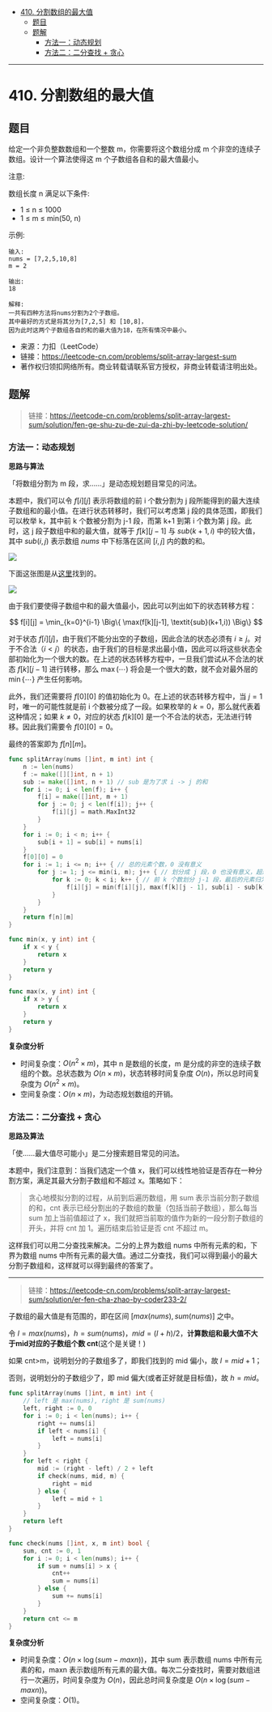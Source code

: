- [410. 分割数组的最大值](#410-分割数组的最大值)
  - [题目](#题目)
  - [题解](#题解)
    - [方法一：动态规划](#方法一动态规划)
    - [方法二：二分查找 + 贪心](#方法二二分查找--贪心)

------------------------------

# 410. 分割数组的最大值

## 题目

给定一个非负整数数组和一个整数 m，你需要将这个数组分成 m 个非空的连续子数组。设计一个算法使得这 m 个子数组各自和的最大值最小。

注意:

数组长度 n 满足以下条件:

- 1 ≤ n ≤ 1000
- 1 ≤ m ≤ min(50, n)

示例:

```
输入:
nums = [7,2,5,10,8]
m = 2

输出:
18

解释:
一共有四种方法将nums分割为2个子数组。
其中最好的方式是将其分为[7,2,5] 和 [10,8]，
因为此时这两个子数组各自的和的最大值为18，在所有情况中最小。
```

- 来源：力扣（LeetCode）
- 链接：https://leetcode-cn.com/problems/split-array-largest-sum
- 著作权归领扣网络所有。商业转载请联系官方授权，非商业转载请注明出处。

## 题解

> 链接：https://leetcode-cn.com/problems/split-array-largest-sum/solution/fen-ge-shu-zu-de-zui-da-zhi-by-leetcode-solution/

### 方法一：动态规划

**思路与算法**

「将数组分割为 m 段，求……」是动态规划题目常见的问法。

本题中，我们可以令 $f[i][j]$ 表示将数组的前 i 个数分割为 j 段所能得到的最大连续子数组和的最小值。在进行状态转移时，我们可以考虑第 j 段的具体范围，即我们可以枚举 k，其中前 k 个数被分割为 j-1 段，而第 k+1 到第 i 个数为第 j 段。此时，这 j 段子数组中和的最大值，就等于 $f[k][j-1]$ 与 $\textit{sub}(k+1, i)$ 中的较大值，其中 $\textit{sub}(i,j)$ 表示数组 $\textit{nums}$ 中下标落在区间 $[i,j]$ 内的数的和。

![](assets/no_0410_split_array_largest_sum.png)

下面这张图是从[这里](https://leetcode-cn.com/problems/split-array-largest-sum/solution/c-dong-tai-gui-hua-qian-zhui-he-by-li-zhi-chao-4/)找到的。

![](assets/no_0410_split_array_largest_sum2.jpg)

由于我们要使得子数组中和的最大值最小，因此可以列出如下的状态转移方程：

$$
f[i][j] = \min_{k=0}^{i-1} \Big\{ \max(f[k][j-1], \textit{sub}(k+1,i)) \Big\}
$$

对于状态 $f[i][j]$，由于我们不能分出空的子数组，因此合法的状态必须有 $i \geq j$。对于不合法（$i < j$）的状态，由于我们的目标是求出最小值，因此可以将这些状态全部初始化为一个很大的数。在上述的状态转移方程中，一旦我们尝试从不合法的状态 $f[k][j-1]$ 进行转移，那么 $\max(\cdots)$ 将会是一个很大的数，就不会对最外层的 $\min\{\cdots\}$ 产生任何影响。

此外，我们还需要将 $f[0][0]$ 的值初始化为 0。在上述的状态转移方程中，当 $j=1$ 时，唯一的可能性就是前 i 个数被分成了一段。如果枚举的 $k=0$，那么就代表着这种情况；如果 $k \neq 0$，对应的状态 $f[k][0]$ 是一个不合法的状态，无法进行转移。因此我们需要令 $f[0][0] = 0$。

最终的答案即为 $f[n][m]$。

```go
func splitArray(nums []int, m int) int {
    n := len(nums)
    f := make([][]int, n + 1)
    sub := make([]int, n + 1) // sub 是为了求 i -> j 的和
    for i := 0; i < len(f); i++ {
        f[i] = make([]int, m + 1)
        for j := 0; j < len(f[i]); j++ {
            f[i][j] = math.MaxInt32
        }
    }
    for i := 0; i < n; i++ {
        sub[i + 1] = sub[i] + nums[i]
    }
    f[0][0] = 0
    for i := 1; i <= n; i++ { // 总的元素个数，0 没有意义
        for j := 1; j <= min(i, m); j++ { // 划分成 j 段，0 也没有意义，超过 m 段和超过 i 段也没有意义。
            for k := 0; k < i; k++ { // 前 k 个数划分 j-1 段，最后的元素归为第 j 段。
                f[i][j] = min(f[i][j], max(f[k][j - 1], sub[i] - sub[k]))
            }
        }
    }
    return f[n][m]
}

func min(x, y int) int {
    if x < y {
        return x
    }
    return y
}

func max(x, y int) int {
    if x > y {
        return x
    }
    return y
}
```

**复杂度分析**

- 时间复杂度：$O(n^2 \times m)$，其中 n 是数组的长度，m 是分成的非空的连续子数组的个数。总状态数为 $O(n \times m)$，状态转移时间复杂度 $O(n)$，所以总时间复杂度为 $O(n^2 \times m)$。 
- 空间复杂度：$O(n \times m)$，为动态规划数组的开销。



### 方法二：二分查找 + 贪心

**思路及算法**

「使……最大值尽可能小」是二分搜索题目常见的问法。

本题中，我们注意到：当我们选定一个值 x，我们可以线性地验证是否存在一种分割方案，满足其最大分割子数组和不超过 x。策略如下：

> 贪心地模拟分割的过程，从前到后遍历数组，用 sum 表示当前分割子数组的和，cnt 表示已经分割出的子数组的数量（包括当前子数组），那么每当 sum 加上当前值超过了 x，我们就把当前取的值作为新的一段分割子数组的开头，并将 cnt 加 1。遍历结束后验证是否 cnt 不超过 m。

这样我们可以用二分查找来解决。二分的上界为数组 nums 中所有元素的和，下界为数组 nums 中所有元素的最大值。通过二分查找，我们可以得到最小的最大分割子数组和，这样就可以得到最终的答案了。

--------------------

> 链接：https://leetcode-cn.com/problems/split-array-largest-sum/solution/er-fen-cha-zhao-by-coder233-2/

子数组的最大值是有范围的，即在区间 $[max(nums),sum(nums)]$ 之中。

令 $l=max(nums)，h=sum(nums)，mid=(l+h)/2$，**计算数组和最大值不大于mid对应的子数组个数 cnt**(这个是关键！)

如果 cnt>m，说明划分的子数组多了，即我们找到的 mid 偏小，故 $l=mid+1$；

否则，说明划分的子数组少了，即 mid 偏大(或者正好就是目标值)，故 $h=mid$。


```go
func splitArray(nums []int, m int) int {
    // left 是 max(nums), right 是 sum(nums)
    left, right := 0, 0
    for i := 0; i < len(nums); i++ {
        right += nums[i]
        if left < nums[i] {
            left = nums[i]
        }
    }
    for left < right {
        mid := (right - left) / 2 + left
        if check(nums, mid, m) {
            right = mid
        } else {
            left = mid + 1
        }
    }
    return left
}

func check(nums []int, x, m int) bool {
    sum, cnt := 0, 1
    for i := 0; i < len(nums); i++ {
        if sum + nums[i] > x {
            cnt++
            sum = nums[i]
        } else {
            sum += nums[i]
        }
    }
    return cnt <= m
}
```

**复杂度分析**

- 时间复杂度：$O(n \times \log(\textit{sum}-\textit{maxn}))$，其中 sum 表示数组 nums 中所有元素的和，maxn 表示数组所有元素的最大值。每次二分查找时，需要对数组进行一次遍历，时间复杂度为 $O(n)$，因此总时间复杂度是 $O(n \times \log(\textit{sum}-\textit{maxn}))$。
- 空间复杂度：$O(1)$。
